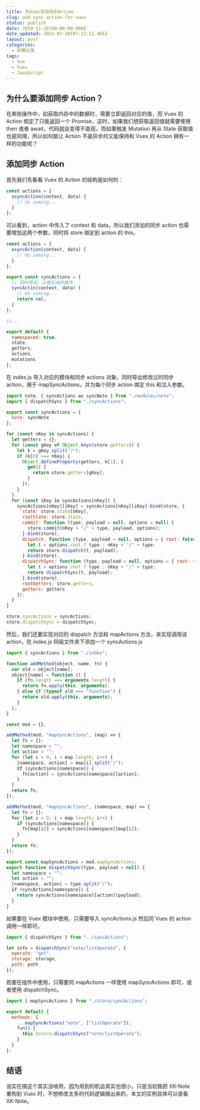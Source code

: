 ```yaml
---
title: 为Vuex添加同步Action
slug: add-sync-action-for-vuex
status: publish
date: 2019-11-16T00:00:00.000Z
date_updated: 2021-07-28T07:12:51.465Z
layout: post
categories:
  - 折腾记录
tags:
  - Vue
  - Vuex
  - JavaScript
---
```


## 为什么要添加同步 Action？

在某些操作中，如获取内存中的数据时，需要立即返回对应的值，而 Vuex 的 Action 规定了只能返回一个 Promise，这时，如果我们想获取返回值就需要使用 then 或者 await，代码就会变得不直观，而如果触发 Mutation 再从 State 获取值也是同理，所以如何能让 Action 不是异步的又能保持和 Vuex 的 Action 拥有一样的功能呢？

## 添加同步 Action

首先我们先看看 Vuex 的 Action 的结构是如何的：

```javascript
const actions = {
  asyncAction(context, data) {
    // do soming...
  }
};
```

可以看到，action 中传入了 context 和 data，所以我们添加的同步 action 也需要增加这两个参数，同时将 store 绑定到 action 的 this。

```javascript
const actions = {
  asyncAction(context, data) {
    // do soming...
  }
};

export const syncActions = {
  // 同时导出，以便后续的操作
  syncActin(context, data) {
    // do soming...
    return val;
  }
};

//...

export default {
  namespaced: true,
  state,
  getters,
  actions,
  mutations
};
```

在 index.js 导入对应的模块和同步 actions 对象，同时导出修改过的同步 action，用于 mapSyncActions，并为每个同步 action 绑定 this 和注入参数。

```javascript
import note, { syncActions as syncNote } from "./modules/note";
import { dispatchSync } from "./syncActions";

export const syncActions = {
  note: syncNote
};

for (const nKey in syncActions) {
  let getters = {};
  for (const gKey of Object.keys(store.getters)) {
    let k = gKey.split("/");
    if (k[0] === nKey) {
      Object.defineProperty(getters, k[1], {
        get() {
          return store.getters[gKey];
        }
      });
    }
  }
  for (const iKey in syncActions[nKey]) {
    syncActions[nKey][iKey] = syncActions[nKey][iKey].bind(store, {
      state: store.state[nKey],
      rootState: store.state,
      commit: function (type, payload = null, options = null) {
        store.commit(nKey + "/" + type, payload, options);
      }.bind(store),
      dispatch: function (type, payload = null, options = { root: false }) {
        let t = options.root ? type : nKey + "/" + type;
        return store.dispatch(t, payload);
      }.bind(store),
      dispatchSync: function (type, payload = null, options = { root: false }) {
        let t = options.root ? type : nKey + "/" + type;
        return dispatchSync(t, payload);
      }.bind(store),
      rootGetters: store.getters,
      getters: getters
    });
  }
}

store.syncActions = syncActions;
store.dispatchSync = dispatchSync;
```

然后，我们还要实现对应的 dispatch 方法和 mapActions 方法，来实现调用该 action，在 index.js 同级文件夹下添加一个 syncActions.js

```javascript
import { syncActions } from "./index";

function addMethod(object, name, fn) {
  var old = object[name];
  object[name] = function () {
    if (fn.length === arguments.length) {
      return fn.apply(this, arguments);
    } else if (typeof old === "function") {
      return old.apply(this, arguments);
    }
  };
}

const mod = {};

addMethod(mod, "mapSyncActions", (map) => {
  let fn = {};
  let namespace = "";
  let action = "";
  for (let i = 0; i < map.length; i++) {
    [namespace, action] = map[i].split("/");
    if (syncActions[namespace]) {
      fn[action] = syncActions[namespace][action];
    }
  }
  return fn;
});

addMethod(mod, "mapSyncActions", (namespace, map) => {
  let fn = {};
  for (let i = 0; i < map.length; i++) {
    if (syncActions[namespace]) {
      fn[map[i]] = syncActions[namespace][map[i]];
    }
  }
  return fn;
});

export const mapSyncActions = mod.mapSyncActions;
export function dispatchSync(type, payload = null) {
  let namespace = "";
  let action = "";
  [namespace, action] = type.split("/");
  if (syncActions[namespace]) {
    return syncActions[namespace][action](payload);
  }
}
```

如果要在 Vuex 模块中使用，只需要导入 syncActions.js 然后同 Vuex 的 action 调用一样即可。

```javascript
import { dispatchSync } from "../syncActions";

let info = dispatchSync("note/listOperate", {
  operate: "get",
  storage: storage,
  path: path
});
```

若要在组件中使用，只需要同 mapActions 一样使用 mapSyncActions 即可，或者使用 dispatchSync。

```javascript
import { mapSyncActions } from "./store/syncActions";

export default {
  methods: {
    ...mapSyncActions("note", ["listOperate"]),
    fun() {
      this.$store.dispatchSync("note/listOperate");
    }
  }
};
```

## 结语

说实在搞这个其实没啥用，因为用到的机会其实也很小，只是当初我把 XK-Note 重构到 Vuex 时，不想修改太多的代码逻辑搞出来的，本文的实例具体可以查看 XK-Note。
